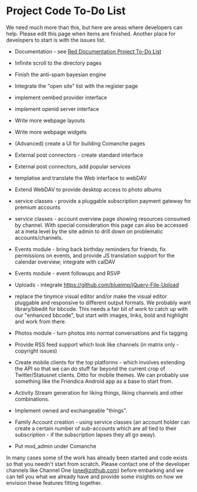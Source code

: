 Project Code To-Do List
=======================

We need much more than this, but here are areas where developers can help. Please edit this page when items are finished. Another place for developers to start is with the issues list.

* Documentation - see [Red Documentation Project To-Do List](help/To-Do)

* Infinite scroll to the directory pages

* Finish the anti-spam bayesian engine

* Integrate the "open site" list with the register page

* implement oembed provider interface

* implement openid server interface

* Write more webpage layouts

* Write more webpage widgets 

* (Advanced) create a UI for building Comanche pages

* External post connectors - create standard interface

* External post connectors, add popular services

* templatise and translate the Web interface to webDAV

* Extend WebDAV to provide desktop access to photo albums

* service classes - provide a pluggable subscription payment gateway for premium accounts

* service classes - account overview page showing resources consumed by channel. With special consideration this page can also be accessed at a meta level by the site admin to drill down on problematic accounts/channels. 

* Events module - bring back birthday reminders for friends, fix permissions on events, and provide JS translation support for the calendar overview; integrate with calDAV

* Events module - event followups and RSVP


* Uploads - integrate https://github.com/blueimp/jQuery-File-Upload


* replace the tinymce visual editor and/or make the visual editor pluggable and responsive to different output formats. We probably want library/bbedit for bbcode. This needs a fair bit of work to catch up with our "enhanced bbcode", but start with images, links, bold and highlight and work from there.

* Photos module - turn photos into normal conversations and fix tagging

* Provide RSS feed support which look like channels (in matrix only - copyright issues)

* Create mobile clients for the top platforms - which involves extending the API so that we can do stuff far beyond the current crop of Twitter/Statusnet clients. Ditto for mobile themes. We can probably use something like the Friendica Android app as a base to start from.  
 
* Activity Stream generation for liking things, liking channels and other combinations.

* Implement owned and exchangeable "things".

* Family Account creation - using service classes (an account holder can create a certain number of sub-accounts which are all tied to their subscription - if the subscription lapses they all go away).

* Put mod_admin under Comanche

In many cases some of the work has already been started and code exists so that you needn't start from scratch. Please contact one of the developer channels like Channel One (one@zothub.com) before embarking and we can tell you what we already have and provide some insights on how we envision these features fitting together. 


 